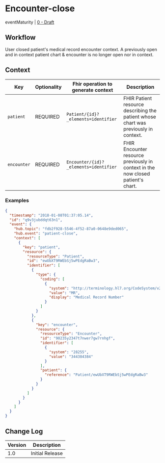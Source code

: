 # Encounter-close

eventMaturity | [0 - Draft](../../specification/STU1/#event-maturity-model)

## Workflow

User closed patient's medical record encounter context. A previously open and in context patient chart & encounter is no longer open nor in context. 

## Context

Key | Optionality | Fhir operation to generate context | Description
----- | -------- | ---- | ---- 
`patient` | REQUIRED | `Patient/{id}?_elements=identifier` | FHIR Patient resource describing the patient whose chart was previously in context.
`encounter` | REQUIRED | `Encounter/{id}?_elements=identifier	` | FHIR Encounter resource previously in context in the now closed patient's chart.


### Examples

<mark>

```json
{
  "timestamp": "2018-01-08T01:37:05.14",
  "id": "q9v3jubddqt63n1",
  "event": {
    "hub.topic": "fdb2f928-5546-4f52-87a0-0648e9ded065",
    "hub.event": "patient-close",
    "context": [
      {
        "key": "patient",
        "resource": {
          "resourceType": "Patient",
          "id": "ewUbXT9RWEbSj5wPEdgRaBw3",
          "identifier": [
            {
              "type": {
                "coding": [
                  {
                    "system": "http://terminology.hl7.org/CodeSystem/v2-0203",
                    "value": "MR",
                    "display": "Medical Record Number"
                  }
                ]
              }
            },
            {
              "key": "encounter",
              "resource": {
                "resourceType": "Encounter",
                "id": "90235y2347t7nwer7gw7rnhgf",
                "identifier": [
                  {
                    "system": "28255",
                    "value": "344384384"
                  }
                ],
                "patient": {
                  "reference": "Patient/ewUbXT9RWEbSj5wPEdgRaBw3"
                }
              }
            }
          ]
        }
      }
    ]
  }
}
```

</mark>

## Change Log

Version | Description
---- | ----
1.0 | Initial Release
